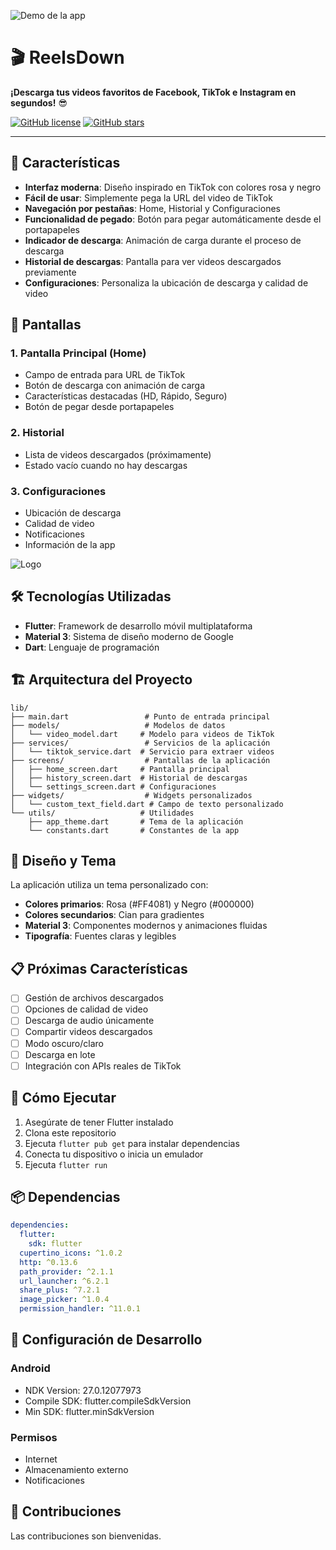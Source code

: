 ![Demo de la app](diseño/background.gif)


# 🎬 ReelsDown

**¡Descarga tus videos favoritos de Facebook, TikTok e Instagram en segundos!** 😎

[![GitHub license](https://img.shields.io/badge/license-MIT-green)](LICENSE)
[![GitHub stars](https://img.shields.io/github/stars/tu_usuario/VidGrab?style=social)](https://github.com/tu_usuario/VidGrab/stargazers)

---

## 🚀 Características

- **Interfaz moderna**: Diseño inspirado en TikTok con colores rosa y negro
- **Fácil de usar**: Simplemente pega la URL del video de TikTok
- **Navegación por pestañas**: Home, Historial y Configuraciones
- **Funcionalidad de pegado**: Botón para pegar automáticamente desde el portapapeles
- **Indicador de descarga**: Animación de carga durante el proceso de descarga
- **Historial de descargas**: Pantalla para ver videos descargados previamente
- **Configuraciones**: Personaliza la ubicación de descarga y calidad de video

## 📱 Pantallas

### 1. Pantalla Principal (Home)
- Campo de entrada para URL de TikTok
- Botón de descarga con animación de carga
- Características destacadas (HD, Rápido, Seguro)
- Botón de pegar desde portapapeles

### 2. Historial
- Lista de videos descargados (próximamente)
- Estado vacío cuando no hay descargas

### 3. Configuraciones
- Ubicación de descarga
- Calidad de video
- Notificaciones
- Información de la app

![Logo](./assets/logo.png)



## 🛠️ Tecnologías Utilizadas

- **Flutter**: Framework de desarrollo móvil multiplataforma
- **Material 3**: Sistema de diseño moderno de Google
- **Dart**: Lenguaje de programación

## 🏗️ Arquitectura del Proyecto

```
lib/
├── main.dart                 # Punto de entrada principal
├── models/                   # Modelos de datos
│   └── video_model.dart     # Modelo para videos de TikTok
├── services/                 # Servicios de la aplicación
│   └── tiktok_service.dart  # Servicio para extraer videos
├── screens/                  # Pantallas de la aplicación
│   ├── home_screen.dart     # Pantalla principal
│   ├── history_screen.dart  # Historial de descargas
│   └── settings_screen.dart # Configuraciones
├── widgets/                  # Widgets personalizados
│   └── custom_text_field.dart # Campo de texto personalizado
└── utils/                   # Utilidades
    ├── app_theme.dart       # Tema de la aplicación
    └── constants.dart       # Constantes de la app
```

## 🎨 Diseño y Tema

La aplicación utiliza un tema personalizado con:

- **Colores primarios**: Rosa (#FF4081) y Negro (#000000)
- **Colores secundarios**: Cian para gradientes
- **Material 3**: Componentes modernos y animaciones fluidas
- **Tipografía**: Fuentes claras y legibles

## 📋 Próximas Características

- [ ] Gestión de archivos descargados
- [ ] Opciones de calidad de video
- [ ] Descarga de audio únicamente
- [ ] Compartir videos descargados
- [ ] Modo oscuro/claro
- [ ] Descarga en lote
- [ ] Integración con APIs reales de TikTok

## 🚦 Cómo Ejecutar

1. Asegúrate de tener Flutter instalado
2. Clona este repositorio
3. Ejecuta `flutter pub get` para instalar dependencias
4. Conecta tu dispositivo o inicia un emulador
5. Ejecuta `flutter run`

## 📦 Dependencias

```yaml
dependencies:
  flutter:
    sdk: flutter
  cupertino_icons: ^1.0.2
  http: ^0.13.6
  path_provider: ^2.1.1
  url_launcher: ^6.2.1
  share_plus: ^7.2.1
  image_picker: ^1.0.4
  permission_handler: ^11.0.1
```

## 🔧 Configuración de Desarrollo

### Android
- NDK Version: 27.0.12077973
- Compile SDK: flutter.compileSdkVersion
- Min SDK: flutter.minSdkVersion

### Permisos
- Internet
- Almacenamiento externo
- Notificaciones

## 🤝 Contribuciones

Las contribuciones son bienvenidas.



